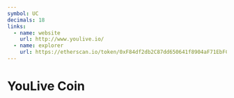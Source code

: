 ```yaml
---
symbol: UC
decimals: 18
links:
  - name: website
    url: http://www.youlive.io/
  - name: explorer
    url: https://etherscan.io/token/0xF84df2db2C87dd650641f8904aF71EbFC3ddE0Ea
---
```


# YouLive Coin
